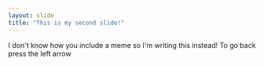 ```yaml
---
layout: slide
title: "This is my second slide!"
---
```

I don't know how you include a meme so I'm writing this instead!
To go back press the left arrow
